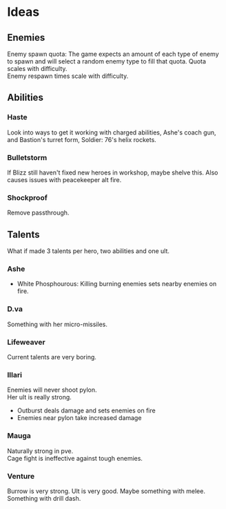 # Ideas
## Enemies
Enemy spawn quota: The game expects an amount of each type of enemy to spawn and will select a random enemy type to fill that quota. Quota scales with difficulty.  
Enemy respawn times scale with difficulty.
## Abilities
### Haste
Look into ways to get it working with charged abilities, Ashe's coach gun, and Bastion's turret form, Soldier: 76's helix rockets.
### Bulletstorm
If Blizz still haven't fixed new heroes in workshop, maybe shelve this. 
Also causes issues with peacekeeper alt fire.
### Shockproof
Remove passthrough.
## Talents
What if made 3 talents per hero, two abilities and one ult.
### Ashe
- White Phosphourous: Killing burning enemies sets nearby enemies on fire.
### D.va
Something with her micro-missiles.
### Lifeweaver
Current talents are very boring.
### Illari
Enemies will never shoot pylon.  
Her ult is really strong.  
- Outburst deals damage and sets enemies on fire
- Enemies near pylon take increased damage
### Mauga
Naturally strong in pve.  
Cage fight is ineffective against tough enemies.
### Venture
Burrow is very strong.
Ult is very good.
Maybe something with melee.
Something with drill dash.
